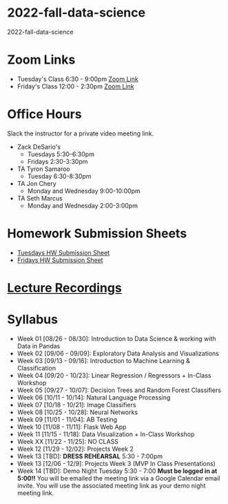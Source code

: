 # 2022-fall-data-science
2022-fall-data-science

# Zoom Links
* Tuesday's Class 6:30 - 9:00pm [Zoom Link](
 https://us02web.zoom.us/j/89617243397?pwd=eUU0L2JWSVdzRU1qa3p3bVp6UFF4dz09)
* Friday's Class 12:00 - 2:30pm [Zoom Link](https://us02web.zoom.us/j/84582584674?pwd=NzB3aWkwNVlkdEZUUWhSK1lxcCtoZz09)

# Office Hours
Slack the instructor for a private video meeting link.
* Zack DeSario's 
	* Tuesdays 5:30-6:30pm
	* Fridays 2:30-3:30pm
* TA Tyron Samaroo
	* Tuesday 6:30-8:30pm
* TA Jon Chery
	* Monday and Wednesday 9:00-10:00pm
* TA Seth Marcus
	* Monday and Wednesday 2:00-3:00pm


# Homework Submission Sheets
* [Tuesdays HW Submission Sheet](https://docs.google.com/spreadsheets/d/1yI_pBTrMJlkdwTMEb3NpZvgGEvV3PEY0ioVjRFr4ZAw/edit?usp=sharing)
* [Fridays HW Submission Sheet](https://docs.google.com/spreadsheets/d/1Aqc558z5er5SgwdxHY98u1I1iRB2HThhqNZ_QWwwb5k/edit#gid=0)


# [Lecture Recordings](https://docs.google.com/document/d/1nZvvOw1MoLBC4cTHzaKR-B_LQM8uY8Ywpt_FY9ZXWyE/edit?usp=sharing)


# Syllabus 
-   Week 01 [08/26 - 08/30]: Introduction to Data Science & working with Data in Pandas
-   Week 02 [09/06 - 09/09]: Exploratory Data Analysis and Visualizations
-   Week 03 [09/13 - 09/16]: Introduction to Machine Learning & Classification
-   Week 04 [09/20 - 10/23]: Linear Regression / Regressors + In-Class Workshop 
-   Week 05 [09/27 - 10/07]: Decision Trees and Random Forest Classifiers
-   Week 06 [10/11 - 10/14]: Natural Language Processing
-   Week 07 [10/18 - 10/21]: Image Classifiers
-   Week 08 [10/25 - 10/28]: Neural Networks
-   Week 09 [11/01 - 11/04]: AB Testing
-   Week 10 [11/08 - 11/11]: Flask Web App
-   Week 11 [11/15 - 11/18]: Data Visualization + In-Class Workshop
-   Week XX [11/22 - 11/25]: NO CLASS
-   Week 12 [11/29 - 12/02]: Projects Week 2
-   Week 13 [TBD]:  **DRESS REHEARSAL**  5:30 - 7:00pm
-   Week 13 [12/06 - 12/9]: Projects Week 3 (MVP In Class Presentations)
-   Week 14 [TBD]: Demo Night Tuesday 5:30 - 7:00  **Must be logged in at 5:00!!**  You will be emailed the meeting link via a Google Calendar email invite. You will use the associated meeting link as your demo night meeting link.